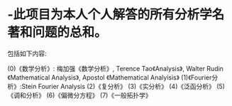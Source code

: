 # -此项目为本人个人解答的所有分析学名著和问题的总和。
包括如下内容:

(0)《数学分析》: 梅加强《数学分析》, Terence Tao《Analysis》, Walter Rudin 《Mathematical Analysis》, Apostol 《Mathematical Analyisis》
(1)《Fourier分析》:Stein Fourier Analysis
(2)《复分析》
(3)《实分析》
(4)《泛函分析》
(5)《调和分析》
(6)《偏微分方程》
(7)《一般拓扑学》
